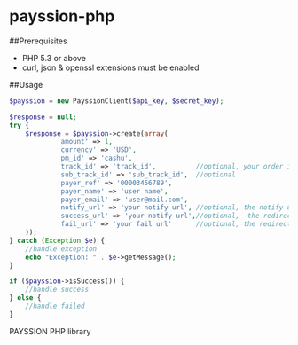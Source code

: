 payssion-php
============

##Prerequisites
   * PHP 5.3 or above
   * curl, json & openssl extensions must be enabled
   
##Usage
``` php
$payssion = new PayssionClient($api_key, $secret_key);

$response = null;
try {
	$response = $payssion->create(array(
			'amount' => 1,
			'currency' => 'USD',
			'pm_id' => 'cashu',
			'track_id' => 'track_id',          //optional, your order id or transaction id
			'sub_track_id' => 'sub_track_id',  //optional
			'payer_ref' => '00003456789',
			'payer_name' => 'user name',
			'payer_email' => 'user@mail.com',
			'notify_url' => 'your notify url', //optional, the notify url on your server side
			'success_url' => 'your notify url',//optional,  the redirect url after success payments
			'fail_url' => 'your fail url'      //optional, the redirect url after failed payments
	));
} catch (Exception $e) {
	//handle exception
	echo "Exception: " . $e->getMessage();
}

if ($payssion->isSuccess()) {
	//handle success
} else {
	//handle failed
}

```

PAYSSION PHP library
